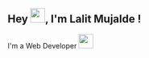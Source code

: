 ## Hey <img src="https://github.com/TheDudeThatCode/TheDudeThatCode/blob/master/Assets/Hi.gif" width="29">, I'm Lalit Mujalde !
I'm a Web Developer <img src="https://github.com/TheDudeThatCode/TheDudeThatCode/blob/master/Assets/Developer.gif" width="29">

<!--
**LalitMujalde/LalitMujalde** is a ✨ _special_ ✨ repository because its `README.md` (this file) appears on your GitHub profile.

Here are some ideas to get you started:

- 🔭 I’m currently working on ...
- 🌱 I’m currently learning ...
- 👯 I’m looking to collaborate on ...
- 🤔 I’m looking for help with ...
- 💬 Ask me about ...
- 📫 How to reach me: ...
- 😄 Pronouns: ...
- ⚡ Fun fact: ...
-->
